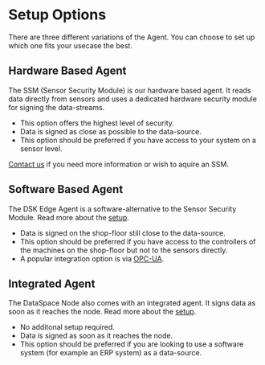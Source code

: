 # Setup Options

There are three different variations of the Agent. You can choose to set up which one fits your usecase the best.

## Hardware Based Agent

The SSM (Sensor Security Module) is our hardware based agent. It reads data directly from sensors and uses a dedicated hardware security module for signing the data-streams.

- This option offers the highest level of security.
- Data is signed as close as possible to the data-source.
- This option should be preferred if you have access to your system on a sensor level.

[Contact us](https://www.tributech.io/about-us/) if you need more information or wish to aquire an SSM.

## Software Based Agent

The DSK Edge Agent is a software-alternative to the Sensor Security Module. Read more about the [setup](./setup.md).

- Data is signed on the shop-floor still close to the data-source.
- This option should be preferred if you have access to the controllers of the machines on the shop-floor but not to the sensors directly.
- A popular integration option is via [OPC-UA](https://en.wikipedia.org/wiki/OPC_Unified_Architecture).

## Integrated Agent

The DataSpace Node also comes with an integrated agent. It signs data as soon as it reaches the node. Read more about the [setup](./setup.md).

- No additonal setup required.
- Data is signed as soon as it reaches the node.
- This option should be preferred if you are looking to use a software system (for example an ERP system) as a data-source.
